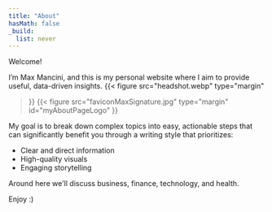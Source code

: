 ```yaml
---
title: "About"
hasMath: false
_build:
  list: never
---
```


Welcome! 

I’m Max Mancini, and this is my personal website where I aim to provide useful, data-driven insights. 
{{< figure
  src="headshot.webp"
  type="margin"
>}}
{{< figure
  src="faviconMaxSignature.jpg"
  type="margin"
  id="myAboutPageLogo" 
>}}

My goal is to break down complex topics into easy, actionable steps that can significantly benefit you through a writing style that prioritizes: 
- Clear and direct information
- High-quality visuals
- Engaging storytelling

Around here we'll discuss business, finance, technology, and health. 

Enjoy :)